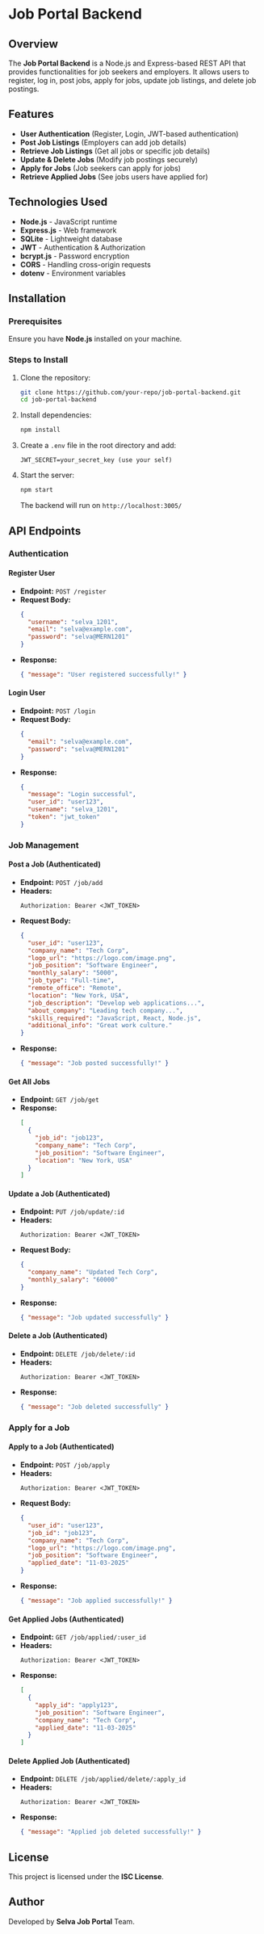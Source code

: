 # Job Portal Backend

## Overview
The **Job Portal Backend** is a Node.js and Express-based REST API that provides functionalities for job seekers and employers. It allows users to register, log in, post jobs, apply for jobs, update job listings, and delete job postings.

## Features
- **User Authentication** (Register, Login, JWT-based authentication)
- **Post Job Listings** (Employers can add job details)
- **Retrieve Job Listings** (Get all jobs or specific job details)
- **Update & Delete Jobs** (Modify job postings securely)
- **Apply for Jobs** (Job seekers can apply for jobs)
- **Retrieve Applied Jobs** (See jobs users have applied for)

## Technologies Used
- **Node.js** - JavaScript runtime
- **Express.js** - Web framework
- **SQLite** - Lightweight database
- **JWT** - Authentication & Authorization
- **bcrypt.js** - Password encryption
- **CORS** - Handling cross-origin requests
- **dotenv** - Environment variables

## Installation
### Prerequisites
Ensure you have **Node.js** installed on your machine.

### Steps to Install
1. Clone the repository:
   ```sh
   git clone https://github.com/your-repo/job-portal-backend.git
   cd job-portal-backend
   ```
2. Install dependencies:
   ```sh
   npm install
   ```
3. Create a `.env` file in the root directory and add:
   ```env
   JWT_SECRET=your_secret_key (use your self)
   ```
4. Start the server:
   ```sh
   npm start
   ```
   The backend will run on `http://localhost:3005/`

## API Endpoints
### **Authentication**
#### Register User
- **Endpoint:** `POST /register`
- **Request Body:**
  ```json
  {
    "username": "selva_1201",
    "email": "selva@example.com",
    "password": "selva@MERN1201" 
  }
  ```
- **Response:**
  ```json
  { "message": "User registered successfully!" }
  ```

#### Login User
- **Endpoint:** `POST /login`
- **Request Body:**
  ```json
  {
    "email": "selva@example.com",
    "password": "selva@MERN1201"
  }
  ```
- **Response:**
  ```json
  {
    "message": "Login successful",
    "user_id": "user123",
    "username": "selva_1201",
    "token": "jwt_token"
  }
  ```

### **Job Management**
#### Post a Job (Authenticated)
- **Endpoint:** `POST /job/add`
- **Headers:**
  ```
  Authorization: Bearer <JWT_TOKEN>
  ```
- **Request Body:**
  ```json
  {
    "user_id": "user123",
    "company_name": "Tech Corp",
    "logo_url": "https://logo.com/image.png",
    "job_position": "Software Engineer",
    "monthly_salary": "5000",
    "job_type": "Full-time",
    "remote_office": "Remote",
    "location": "New York, USA",
    "job_description": "Develop web applications...",
    "about_company": "Leading tech company...",
    "skills_required": "JavaScript, React, Node.js",
    "additional_info": "Great work culture."
  }
  ```
- **Response:**
  ```json
  { "message": "Job posted successfully!" }
  ```

#### Get All Jobs
- **Endpoint:** `GET /job/get`
- **Response:**
  ```json
  [
    {
      "job_id": "job123",
      "company_name": "Tech Corp",
      "job_position": "Software Engineer",
      "location": "New York, USA"
    }
  ]
  ```

#### Update a Job (Authenticated)
- **Endpoint:** `PUT /job/update/:id`
- **Headers:**
  ```
  Authorization: Bearer <JWT_TOKEN>
  ```
- **Request Body:**
  ```json
  {
    "company_name": "Updated Tech Corp",
    "monthly_salary": "60000"
  }
  ```
- **Response:**
  ```json
  { "message": "Job updated successfully" }
  ```

#### Delete a Job (Authenticated)
- **Endpoint:** `DELETE /job/delete/:id`
- **Headers:**
  ```
  Authorization: Bearer <JWT_TOKEN>
  ```
- **Response:**
  ```json
  { "message": "Job deleted successfully" }
  ```

### **Apply for a Job**
#### Apply to a Job (Authenticated)
- **Endpoint:** `POST /job/apply`
- **Headers:**
  ```
  Authorization: Bearer <JWT_TOKEN>
  ```
- **Request Body:**
  ```json
  {
    "user_id": "user123",
    "job_id": "job123",
    "company_name": "Tech Corp",
    "logo_url": "https://logo.com/image.png",
    "job_position": "Software Engineer",
    "applied_date": "11-03-2025"
  }
  ```
- **Response:**
  ```json
  { "message": "Job applied successfully!" }
  ```

#### Get Applied Jobs (Authenticated)
- **Endpoint:** `GET /job/applied/:user_id`
- **Headers:**
  ```
  Authorization: Bearer <JWT_TOKEN>
  ```
- **Response:**
  ```json
  [
    {
      "apply_id": "apply123",
      "job_position": "Software Engineer",
      "company_name": "Tech Corp",
      "applied_date": "11-03-2025"
    }
  ]
  ```

#### Delete Applied Job (Authenticated)
- **Endpoint:** `DELETE /job/applied/delete/:apply_id`
- **Headers:**
  ```
  Authorization: Bearer <JWT_TOKEN>
  ```
- **Response:**
  ```json
  { "message": "Applied job deleted successfully!" }
  ```

## License
This project is licensed under the **ISC License**.

## Author
Developed by **Selva Job Portal** Team.

